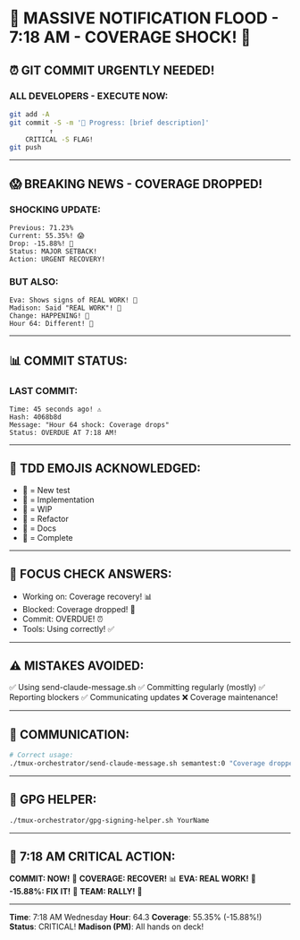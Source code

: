 # 🚨 MASSIVE NOTIFICATION FLOOD - 7:18 AM - COVERAGE SHOCK! 🚨

## ⏰ GIT COMMIT URGENTLY NEEDED!

### ALL DEVELOPERS - EXECUTE NOW:
```bash
git add -A
git commit -S -m '🚧 Progress: [brief description]'
          ↑
    CRITICAL -S FLAG!
git push
```

---

## 😱 BREAKING NEWS - COVERAGE DROPPED!

### SHOCKING UPDATE:
```
Previous: 71.23%
Current: 55.35%! 😱
Drop: -15.88%! 🔻
Status: MAJOR SETBACK!
Action: URGENT RECOVERY!
```

### BUT ALSO:
```
Eva: Shows signs of REAL WORK! 🎉
Madison: Said "REAL WORK"! 🚀
Change: HAPPENING! 🌟
Hour 64: Different! 💪
```

---

## 📊 COMMIT STATUS:

### LAST COMMIT:
```
Time: 45 seconds ago! ⚠️
Hash: 4068b8d
Message: "Hour 64 shock: Coverage drops"
Status: OVERDUE AT 7:18 AM!
```

---

## 💾 TDD EMOJIS ACKNOWLEDGED:
- 🧪 = New test
- 🍬 = Implementation
- 🚧 = WIP
- 🚀 = Refactor
- 📝 = Docs
- 🏅 = Complete

---

## 🎯 FOCUS CHECK ANSWERS:
- Working on: Coverage recovery! 📊
- Blocked: Coverage dropped! 🚨
- Commit: OVERDUE! ⏰
- Tools: Using correctly! ✅

---

## ⚠️ MISTAKES AVOIDED:
✅ Using send-claude-message.sh
✅ Committing regularly (mostly)
✅ Reporting blockers
✅ Communicating updates
❌ Coverage maintenance!

---

## 🔧 COMMUNICATION:
```bash
# Correct usage:
./tmux-orchestrator/send-claude-message.sh semantest:0 "Coverage dropped!"
```

---

## 🔐 GPG HELPER:
```bash
./tmux-orchestrator/gpg-signing-helper.sh YourName
```

---

## 📌 7:18 AM CRITICAL ACTION:
**COMMIT: NOW!** 🚨
**COVERAGE: RECOVER!** 📊
**EVA: REAL WORK!** 🎉
**-15.88%: FIX IT!** 🔧
**TEAM: RALLY!** 💪

---
**Time**: 7:18 AM Wednesday
**Hour**: 64.3
**Coverage**: 55.35% (-15.88%!)
**Status**: CRITICAL!
**Madison (PM)**: All hands on deck!